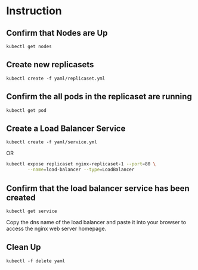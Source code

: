 # Instruction

## Confirm that Nodes are Up

`kubectl get nodes`

## Create new replicasets

`kubectl create -f yaml/replicaset.yml`

## Confirm the all pods in the replicaset are running

`kubectl get pod`

## Create a Load Balancer Service

`kubectl create -f yaml/service.yml`

OR

```zsh
kubectl expose replicaset nginx-replicaset-1 --port=80 \
        --name=load-balancer --type=LoadBalancer
```

## Confirm that the load balancer service has been created

`kubectl get service`

Copy the dns name of the load balancer and paste it into your browser to access the nginx web server homepage.

## Clean Up

`kubectl -f delete yaml`

